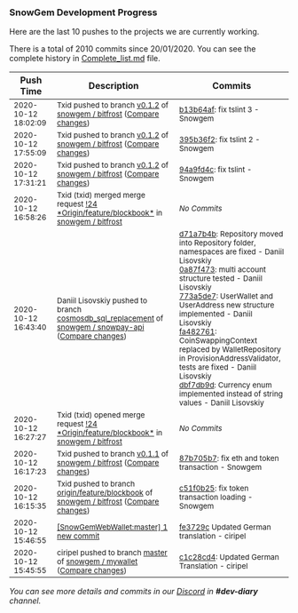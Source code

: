 
### SnowGem Development Progress

Here are the last 10 pushes to the projects we are currently working.

There is a total of 2010 commits since 20/01/2020. You can see the complete history in
 [Complete_list.md](Complete_list.md) file.

| Push Time | Description | Commits |
| --- | --- | --- |
| <sub>2020-10-12 18:02:09</sub> | <sub>Txid pushed to branch [v0\.1\.2](https://gitlab.com/snowgem/bitfrost/commits/v0.1.2) of [snowgem / bitfrost](https://gitlab.com/snowgem/bitfrost) ([Compare changes](https://gitlab.com/snowgem/bitfrost/compare/395b36f229c789cd1228a93771f7fe6b230b50ce...b13b64afb5d9b4874ceec9bfe88c2420b4f1ea29))</sub> | <sub>[b13b64af](https://gitlab.com/snowgem/bitfrost/-/commit/b13b64afb5d9b4874ceec9bfe88c2420b4f1ea29): fix tslint 3 - Snowgem</sub> |
| <sub>2020-10-12 17:55:09</sub> | <sub>Txid pushed to branch [v0\.1\.2](https://gitlab.com/snowgem/bitfrost/commits/v0.1.2) of [snowgem / bitfrost](https://gitlab.com/snowgem/bitfrost) ([Compare changes](https://gitlab.com/snowgem/bitfrost/compare/94a9fd4cf72b8a91956400115225cd901bf3ba06...395b36f229c789cd1228a93771f7fe6b230b50ce))</sub> | <sub>[395b36f2](https://gitlab.com/snowgem/bitfrost/-/commit/395b36f229c789cd1228a93771f7fe6b230b50ce): fix tslint 2 - Snowgem</sub> |
| <sub>2020-10-12 17:31:21</sub> | <sub>Txid pushed to branch [v0\.1\.2](https://gitlab.com/snowgem/bitfrost/commits/v0.1.2) of [snowgem / bitfrost](https://gitlab.com/snowgem/bitfrost) ([Compare changes](https://gitlab.com/snowgem/bitfrost/compare/88141f8358a80b6b9833d9c6978ad6adf3939d9a...94a9fd4cf72b8a91956400115225cd901bf3ba06))</sub> | <sub>[94a9fd4c](https://gitlab.com/snowgem/bitfrost/-/commit/94a9fd4cf72b8a91956400115225cd901bf3ba06): fix tslint - Snowgem</sub> |
| <sub>2020-10-12 16:58:26</sub> | <sub>Txid (txid) merged merge request [\!24 \*Origin/feature/blockbook\*](https://gitlab.com/snowgem/bitfrost/-/merge_requests/24) in [snowgem / bitfrost](https://gitlab.com/snowgem/bitfrost)</sub> | <sub>_No Commits_</sub> |
| <sub>2020-10-12 16:43:40</sub> | <sub>Daniil Lisovskiy pushed to branch [cosmosdb\_sql\_replacement](https://gitlab.com/snowgem/snowpay-api/commits/cosmosdb_sql_replacement) of [snowgem / snowpay\-api](https://gitlab.com/snowgem/snowpay-api) ([Compare changes](https://gitlab.com/snowgem/snowpay-api/compare/69dce30c874953242fa83479c87837571794c953...dbf7db9da50e0e21df2f027f7999001bdd591486))</sub> | <sub>[d71a7b4b](https://gitlab.com/snowgem/snowpay-api/-/commit/d71a7b4bee8e65d8b37cd76760ee97e81edb3607): Repository moved into Repository folder, namespaces are fixed - Daniil Lisovskiy<br>[0a87f473](https://gitlab.com/snowgem/snowpay-api/-/commit/0a87f473c4b9559de100d4d17a52308583c78335): multi account structure tested - Daniil Lisovskiy<br>[773a5de7](https://gitlab.com/snowgem/snowpay-api/-/commit/773a5de79f6ac8fa3c5995669356309e688fab37): UserWallet and UserAddress new structure implemented - Daniil Lisovskiy<br>[fa482761](https://gitlab.com/snowgem/snowpay-api/-/commit/fa48276157d650bdac4680d6930e10eb78ef35a1): CoinSwappingContext replaced by WalletRepository in ProvisionAddressValidator, tests are fixed - Daniil Lisovskiy<br>[dbf7db9d](https://gitlab.com/snowgem/snowpay-api/-/commit/dbf7db9da50e0e21df2f027f7999001bdd591486): Currency enum implemented instead of string values - Daniil Lisovskiy</sub> |
| <sub>2020-10-12 16:27:27</sub> | <sub>Txid (txid) opened merge request [\!24 \*Origin/feature/blockbook\*](https://gitlab.com/snowgem/bitfrost/-/merge_requests/24) in [snowgem / bitfrost](https://gitlab.com/snowgem/bitfrost)</sub> | <sub>_No Commits_</sub> |
| <sub>2020-10-12 16:17:23</sub> | <sub>Txid pushed to branch [v0\.1\.1](https://gitlab.com/snowgem/bitfrost/commits/v0.1.1) of [snowgem / bitfrost](https://gitlab.com/snowgem/bitfrost) ([Compare changes](https://gitlab.com/snowgem/bitfrost/compare/d34e61ecd4bf785f44d76b4f57b3eff1af2d2339...87b705b71706bc3c04d92e951f4b3a4dd84ee101))</sub> | <sub>[87b705b7](https://gitlab.com/snowgem/bitfrost/-/commit/87b705b71706bc3c04d92e951f4b3a4dd84ee101): fix eth and token transaction - Snowgem</sub> |
| <sub>2020-10-12 16:15:35</sub> | <sub>Txid pushed to branch [origin/feature/blockbook](https://gitlab.com/snowgem/bitfrost/commits/origin/feature/blockbook) of [snowgem / bitfrost](https://gitlab.com/snowgem/bitfrost) ([Compare changes](https://gitlab.com/snowgem/bitfrost/compare/71ebf05d7ea5834627963a731423ddd108e25aae...c51f0b25bd9635c176edb6d175c837ba354889df))</sub> | <sub>[c51f0b25](https://gitlab.com/snowgem/bitfrost/-/commit/c51f0b25bd9635c176edb6d175c837ba354889df): fix token transaction loading - Snowgem</sub> |
| <sub>2020-10-12 15:46:55</sub> | <sub>[[SnowGemWebWallet:master] 1 new commit](https://github.com/Snowgem/SnowGemWebWallet/commit/fe3729cb64dbd308ffb90b9d3623ff1d3413211a)</sub> | <sub>[fe3729c](https://github.com/Snowgem/SnowGemWebWallet/commit/fe3729cb64dbd308ffb90b9d3623ff1d3413211a) Updated German translation - ciripel</sub> |
| <sub>2020-10-12 15:45:55</sub> | <sub>ciripel pushed to branch [master](https://gitlab.com/snowgem/mywallet/commits/master) of [snowgem / mywallet](https://gitlab.com/snowgem/mywallet) ([Compare changes](https://gitlab.com/snowgem/mywallet/compare/a7102fe920e27ed71d3305213552af63a3811497...c1c28cd44768fe6697dda58ea59fd48497731ea4))</sub> | <sub>[c1c28cd4](https://gitlab.com/snowgem/mywallet/-/commit/c1c28cd44768fe6697dda58ea59fd48497731ea4): Updated German Translation - ciripel</sub> |

_You can see more details and commits in our [Discord](https://discord.gg/zumGnbg) in **#dev-diary** channel._

